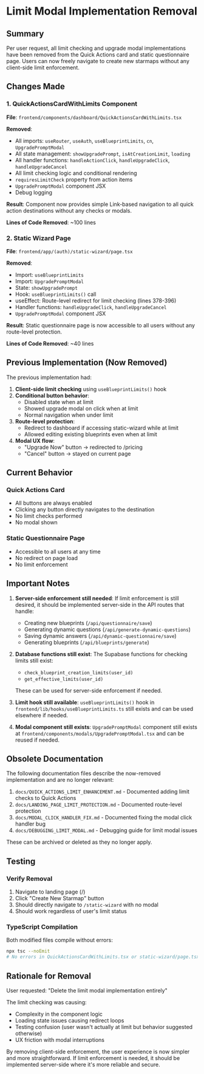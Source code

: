# Limit Modal Implementation Removal

## Summary

Per user request, all limit checking and upgrade modal implementations have been removed from the Quick Actions card and static questionnaire page. Users can now freely navigate to create new starmaps without any client-side limit enforcement.

## Changes Made

### 1. QuickActionsCardWithLimits Component
**File**: `frontend/components/dashboard/QuickActionsCardWithLimits.tsx`

**Removed**:
- All imports: `useRouter`, `useAuth`, `useBlueprintLimits`, `cn`, `UpgradePromptModal`
- All state management: `showUpgradePrompt`, `isAtCreationLimit`, `loading`
- All handler functions: `handleActionClick`, `handleUpgradeClick`, `handleUpgradeCancel`
- All limit checking logic and conditional rendering
- `requiresLimitCheck` property from action items
- `UpgradePromptModal` component JSX
- Debug logging

**Result**: Component now provides simple Link-based navigation to all quick action destinations without any checks or modals.

**Lines of Code Removed**: ~100 lines

### 2. Static Wizard Page
**File**: `frontend/app/(auth)/static-wizard/page.tsx`

**Removed**:
- Import: `useBlueprintLimits`
- Import: `UpgradePromptModal`
- State: `showUpgradePrompt`
- Hook: `useBlueprintLimits()` call
- useEffect: Route-level redirect for limit checking (lines 378-396)
- Handler functions: `handleUpgradeClick`, `handleUpgradeCancel`
- `UpgradePromptModal` component JSX

**Result**: Static questionnaire page is now accessible to all users without any route-level protection.

**Lines of Code Removed**: ~40 lines

## Previous Implementation (Now Removed)

The previous implementation had:

1. **Client-side limit checking** using `useBlueprintLimits()` hook
2. **Conditional button behavior**:
   - Disabled state when at limit
   - Showed upgrade modal on click when at limit
   - Normal navigation when under limit
3. **Route-level protection**:
   - Redirect to dashboard if accessing static-wizard while at limit
   - Allowed editing existing blueprints even when at limit
4. **Modal UX flow**:
   - "Upgrade Now" button → redirected to /pricing
   - "Cancel" button → stayed on current page

## Current Behavior

### Quick Actions Card
- All buttons are always enabled
- Clicking any button directly navigates to the destination
- No limit checks performed
- No modal shown

### Static Questionnaire Page
- Accessible to all users at any time
- No redirect on page load
- No limit enforcement

## Important Notes

1. **Server-side enforcement still needed**: If limit enforcement is still desired, it should be implemented server-side in the API routes that handle:
   - Creating new blueprints (`/api/questionnaire/save`)
   - Generating dynamic questions (`/api/generate-dynamic-questions`)
   - Saving dynamic answers (`/api/dynamic-questionnaire/save`)
   - Generating blueprints (`/api/blueprints/generate`)

2. **Database functions still exist**: The Supabase functions for checking limits still exist:
   - `check_blueprint_creation_limits(user_id)`
   - `get_effective_limits(user_id)`

   These can be used for server-side enforcement if needed.

3. **Limit hook still available**: `useBlueprintLimits()` hook in `frontend/lib/hooks/useBlueprintLimits.ts` still exists and can be used elsewhere if needed.

4. **Modal component still exists**: `UpgradePromptModal` component still exists at `frontend/components/modals/UpgradePromptModal.tsx` and can be reused if needed.

## Obsolete Documentation

The following documentation files describe the now-removed implementation and are no longer relevant:

1. `docs/QUICK_ACTIONS_LIMIT_ENHANCEMENT.md` - Documented adding limit checks to Quick Actions
2. `docs/LANDING_PAGE_LIMIT_PROTECTION.md` - Documented route-level protection
3. `docs/MODAL_CLICK_HANDLER_FIX.md` - Documented fixing the modal click handler bug
4. `docs/DEBUGGING_LIMIT_MODAL.md` - Debugging guide for limit modal issues

These can be archived or deleted as they no longer apply.

## Testing

### Verify Removal
1. Navigate to landing page (/)
2. Click "Create New Starmap" button
3. Should directly navigate to `/static-wizard` with no modal
4. Should work regardless of user's limit status

### TypeScript Compilation
Both modified files compile without errors:
```bash
npx tsc --noEmit
# No errors in QuickActionsCardWithLimits.tsx or static-wizard/page.tsx
```

## Rationale for Removal

User requested: "Delete the limit modal implementation entirely"

The limit checking was causing:
- Complexity in the component logic
- Loading state issues causing redirect loops
- Testing confusion (user wasn't actually at limit but behavior suggested otherwise)
- UX friction with modal interruptions

By removing client-side enforcement, the user experience is now simpler and more straightforward. If limit enforcement is needed, it should be implemented server-side where it's more reliable and secure.
